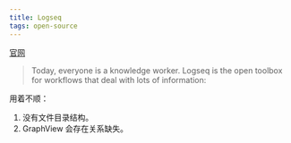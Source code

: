 ```yaml
---
title: Logseq
tags: open-source
---
```

[官网](https://logseq.com/)
> Today, everyone is a
knowledge worker.
> Logseq is the open toolbox for
workflows that deal with lots of information:

用着不顺：
1. 没有文件目录结构。
2. GraphView 会存在关系缺失。
